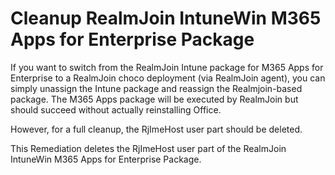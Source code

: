 # Cleanup RealmJoin IntuneWin M365 Apps for Enterprise Package

If you want to switch from the RealmJoin Intune package for M365 Apps for Enterprise to a RealmJoin choco deployment (via RealmJoin agent), you can simply unassign the Intune package and reassign the Realmjoin-based package. The M365 Apps package will be executed by RealmJoin but should succeed without actually reinstalling Office.

However, for a full cleanup, the RjImeHost user part should be deleted.

This Remediation deletes the RjImeHost user part of the RealmJoin IntuneWin M365 Apps for Enterprise Package.
